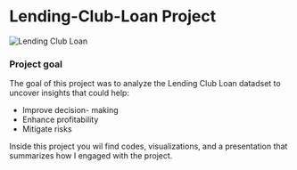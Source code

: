 # Lending-Club-Loan Project

![Lending Club Loan]()
### Project goal
The goal of this project was to analyze the Lending Club Loan datadset to uncover insights that could help:
- Improve decision- making
- Enhance profitability
- Mitigate risks

Inside this project you wil find codes, visualizations, and a presentation that summarizes how I engaged with the project.
